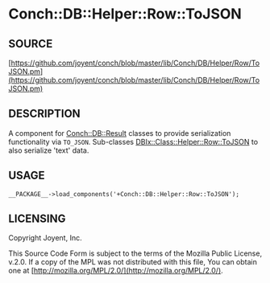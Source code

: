 # Conch::DB::Helper::Row::ToJSON

## SOURCE

[https://github.com/joyent/conch/blob/master/lib/Conch/DB/Helper/Row/ToJSON.pm](https://github.com/joyent/conch/blob/master/lib/Conch/DB/Helper/Row/ToJSON.pm)

## DESCRIPTION

A component for [Conch::DB::Result](../modules/Conch%3A%3ADB%3A%3AResult) classes to provide serialization functionality via `TO_JSON`.
Sub-classes [DBIx::Class::Helper::Row::ToJSON](https://metacpan.org/pod/DBIx%3A%3AClass%3A%3AHelper%3A%3ARow%3A%3AToJSON) to also serialize 'text' data.

## USAGE

```
__PACKAGE__->load_components('+Conch::DB::Helper::Row::ToJSON');
```

## LICENSING

Copyright Joyent, Inc.

This Source Code Form is subject to the terms of the Mozilla Public License,
v.2.0. If a copy of the MPL was not distributed with this file, You can obtain
one at [http://mozilla.org/MPL/2.0/](http://mozilla.org/MPL/2.0/).
